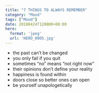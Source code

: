 ```yaml
---
title: "7 THINGS TO ALWAYS REMEMBER"
category: "Mood"
tags: ["Mood"]
date: 20180424T120000+08:00
hero:
  format: 'jpeg'
  url: 'HERO_0005.jpg'
---
```

* the past can’t be changed
* you only fail if you quit
* sometimes “no” means “not right now”
* their opinions don’t define your reality
* happiness is found within
* doors close so better ones can open
* be yourself unapologetically
